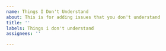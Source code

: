 ```yaml
---
name: Things I Don't Understand
about: This is for adding issues that you don't understand
title: ''
labels: Things i don't understand
assignees: ''

---
```



